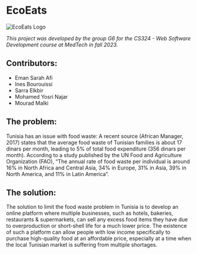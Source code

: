 # EcoEats

![EcoEats Logo](https://github.com/emansarahafi/EcoEats/assets/85173630/e1fba14f-6ca9-4db5-a277-eada9c93fb48)

*This project was developed by the group G6 for the CS324 - Web Software Development course at MedTech in fall 2023.*

## Contributors:
- Eman Sarah Afi
- Ines Bourouissi
- Sarra Elkbir
- Mohamed Yosri Najar
- Mourad Malki

## The problem:
Tunisia has an issue with food waste: A recent source (African Manager, 2017) states that the average food waste of Tunisian families is about 17 dinars per month, leading to 5% of total food expenditure (356 dinars per month). 
According to a study published by the UN Food and Agriculture Organization (FAO), “The annual rate of food waste per individual is around 16% in North Africa and Central Asia, 34% in Europe, 31% in Asia, 39% in North America, and 11% in Latin America”. 

## The solution:
The solution to limit the food waste problem in Tunisia is to develop an online platform where multiple businesses, such as hotels, bakeries, restaurants & supermarkets, can sell any excess food items they have due to overproduction or short-shell life for a much lower price. 
The existence of such a platform can allow people with low income specifically to purchase high-quality food at an affordable price, especially at a time when the local Tunisian market is suffering from multiple shortages.
